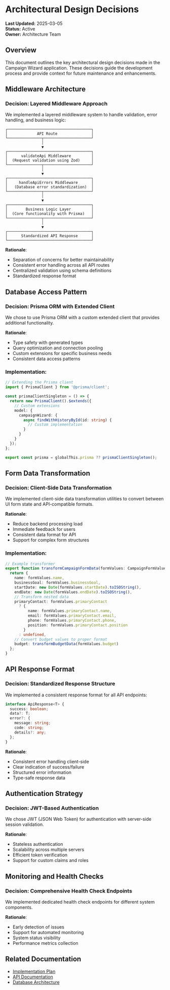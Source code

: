 # Architectural Design Decisions

**Last Updated:** 2025-03-05  
**Status:** Active  
**Owner:** Architecture Team

## Overview

This document outlines the key architectural design decisions made in the Campaign Wizard application. These decisions guide the development process and provide context for future maintenance and enhancements.

## Middleware Architecture

### Decision: Layered Middleware Approach

We implemented a layered middleware system to handle validation, error handling, and business logic:

```
┌─────────────────────────────────────┐
│             API Route               │
└───────────────┬─────────────────────┘
                │
                ▼
┌─────────────────────────────────────┐
│      validateApi Middleware         │
│  (Request validation using Zod)     │
└───────────────┬─────────────────────┘
                │
                ▼
┌─────────────────────────────────────┐
│     handleApiErrors Middleware      │
│   (Database error standardization)  │
└───────────────┬─────────────────────┘
                │
                ▼
┌─────────────────────────────────────┐
│        Business Logic Layer         │
│  (Core functionality with Prisma)   │
└───────────────┬─────────────────────┘
                │
                ▼
┌─────────────────────────────────────┐
│      Standardized API Response      │
└─────────────────────────────────────┘
```

**Rationale**:
- Separation of concerns for better maintainability
- Consistent error handling across all API routes
- Centralized validation using schema definitions
- Standardized response format

## Database Access Pattern

### Decision: Prisma ORM with Extended Client

We chose to use Prisma ORM with a custom extended client that provides additional functionality.

**Rationale**:
- Type safety with generated types
- Query optimization and connection pooling
- Custom extensions for specific business needs
- Consistent data access patterns

### Implementation:

```typescript
// Extending the Prisma client
import { PrismaClient } from '@prisma/client';

const prismaClientSingleton = () => {
  return new PrismaClient().$extends({
    // Custom extensions
    model: {
      campaignWizard: {
        async findWithHistoryById(id: string) {
          // Custom implementation
        }
      }
    }
  });
};

export const prisma = globalThis.prisma ?? prismaClientSingleton();
```

## Form Data Transformation

### Decision: Client-Side Data Transformation

We implemented client-side data transformation utilities to convert between UI form state and API-compatible formats.

**Rationale**:
- Reduce backend processing load
- Immediate feedback for users
- Consistent data format for API
- Support for complex form structures

### Implementation:

```typescript
// Example transformer
export function transformCampaignFormData(formValues: CampaignFormValues): CampaignApiPayload {
  return {
    name: formValues.name,
    businessGoal: formValues.businessGoal,
    startDate: new Date(formValues.startDate).toISOString(),
    endDate: new Date(formValues.endDate).toISOString(),
    // Transform nested data
    primaryContact: formValues.primaryContact 
      ? {
          name: formValues.primaryContact.name,
          email: formValues.primaryContact.email,
          phone: formValues.primaryContact.phone,
          position: formValues.primaryContact.position
        }
      : undefined,
    // Convert budget values to proper format
    budget: transformBudgetData(formValues.budget)
  };
}
```

## API Response Format

### Decision: Standardized Response Structure

We implemented a consistent response format for all API endpoints:

```typescript
interface ApiResponse<T> {
  success: boolean;
  data?: T;
  error?: {
    message: string;
    code: string;
    details?: any;
  };
}
```

**Rationale**:
- Consistent error handling client-side
- Clear indication of success/failure
- Structured error information
- Type-safe response data

## Authentication Strategy

### Decision: JWT-Based Authentication

We chose JWT (JSON Web Token) for authentication with server-side session validation.

**Rationale**:
- Stateless authentication
- Scalability across multiple servers
- Efficient token verification
- Support for custom claims and roles

## Monitoring and Health Checks

### Decision: Comprehensive Health Check Endpoints

We implemented dedicated health check endpoints for different system components.

**Rationale**:
- Early detection of issues
- Support for automated monitoring
- System status visibility
- Performance metrics collection

## Related Documentation

- [Implementation Plan](./implementation-plan.md)
- [API Documentation](../apis/overview.md)
- [Database Architecture](../database/overview.md) 